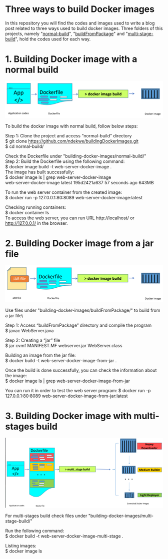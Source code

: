 # Three ways to build Docker images
In this repository you will find the codes and images used to write a blog post related to three ways used to build docker images. Three folders of this projects, namely "[normal-build](https://github.com/ndekwe/building-docker-images/tree/master/normal-build)", "[buildFromPackage](https://github.com/ndekwe/building-docker-images/tree/master/buildFromPackage)" and "[multi-stage-build](https://github.com/ndekwe/building-docker-images/tree/master/multi-stage-build)", hold the codes used for each way. 

# 1. Building Docker image with a normal build
![alt text](images/normal-docker-build.png) 

To build the docker image with normal build, follow below steps: 

Step 1: Clone the project and access “normal-build” directory \
$ git clone https://github.com/ndekwe/buildingDockerImages.git \
$ cd normal-build/

Check the Dockerfile under "building-docker-images/normal-build/" \
Step 2: Build the Dockerfile using the following command: \
$ docker image build -t web-server-docker-image . \
The image has built successfully: \
$ docker image ls | grep web-server-docker-image \
web-server-docker-image            latest               195d2421a637        57 seconds ago      643MB 

To run the web server container from the created image: \
$ docker run -p 127.0.0.1:80:8089 web-server-docker-image:latest 

Checking running containers: \
$ docker container ls \
To access the web server, you can run URL http://localhost/ or http://127.0.0.1/ in the browser. 

# 2. Building Docker image from a jar file
![alt text](images/docker-image-from-jar.png)

Use files under "building-docker-images/buildFromPackage/" to build from a jar file\ 

Step 1: Access “buildFromPackage” directory and compile the program\
$ javac WebServer.java

Step 2: Creating a “jar” file \
$ jar cvmf MANIFEST.MF webserver.jar WebServer.class

Building an image from the jar file:\
$ docker build -t web-server-docker-image-from-jar .

Once the build is done successfully, you can check the information about the image:\
$ docker image ls | grep web-server-docker-image-from-jar

You can run it in order to test the web server program:
$ docker run -p 127.0.0.1:80:8089 web-server-docker-image-from-jar:latest


# 3. Building Docker image with multi-stages build
![alt text](images/multi-stage-build.png)

For multi-stages build check files under "building-docker-images/multi-stage-build/"

Run the following command: \
$ docker build -t web-server-docker-image-multi-stage .

Listing images: \
$ docker image ls


